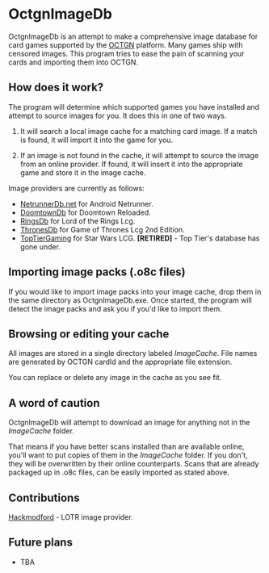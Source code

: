OctgnImageDb
============

OctgnImageDb is an attempt to make a comprehensive image database for card games supported by the [OCTGN](http://www.octgn.net/ "OCTGN") platform.  Many games ship with censored images.  This program tries to ease the pain of scanning your cards and importing them into OCTGN.

How does it work?
----------------
The program will determine which supported games you have installed and attempt to source images for you.  It does this in one of two ways.

1. It will search a local image cache for a matching card image.  If a match is found, it will import it into the game for you.

2. If an image is not found in the cache, it will attempt to source the image from an online provider.  If found, it will insert it into the appropriate game and store it in the image cache.  

Image providers are currently as follows:

- [NetrunnerDb.net](http://netrunnerdb.com/ "NetrunnerDb") for Android Netrunner.
- [DoomtownDb](http://dtdb.co/ "DoomtownDb") for Doomtown Reloaded.
- [RingsDb](http://ringsdb.com/ "RingsDb") for Lord of the Rings Lcg.
- [ThronesDb](http://thronesdb.com/ "ThronesDb") for Game of Thrones Lcg 2nd Edition.
- [TopTierGaming](http://toptiergaming.com/database.php "TopTierGaming") for Star Wars LCG. **[RETIRED]** - Top Tier's database has gone under. 

Importing image packs (.o8c files)
----------------------------------
If you would like to import image packs into your image cache, drop them in the same directory as OctgnImageDb.exe.  Once started, the program will detect the image packs and ask you if you'd like to import them.

Browsing or editing your cache
-------------------------------
All images are stored in a single directory labeled *ImageCache*.  File names are generated by OCTGN cardId and the appropriate file extension.  

You can replace or delete any image in the cache as you see fit.

A word of caution
-----------------
OctgnImageDb will attempt to download an image for anything not in the *ImageCache* folder.

That means if you have better scans installed than are available online, you'll want to put copies of them in the *ImageCache* folder.  If you don't, they will be overwritten by their online counterparts.  Scans that are already packaged up in .o8c files, can be easily imported as stated above.

Contributions
------------
[Hackmodford](https://github.com/Hackmodford) - LOTR image provider.

Future plans
------------
- TBA
